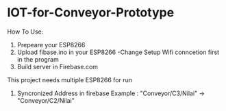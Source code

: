 # IOT-for-Conveyor-Prototype

How To Use:
1. Prepeare your ESP8266
2. Upload fibase.ino in your ESP8266
    -Change Setup Wifi conncetion first in the program
3. Build server in Firebase.com

This project needs multiple ESP8266 for run
1. Syncronized Address in firebase 
    Example : "Conveyor/C3/Nilai" -> "Conveyor/C2/Nilai"
    

